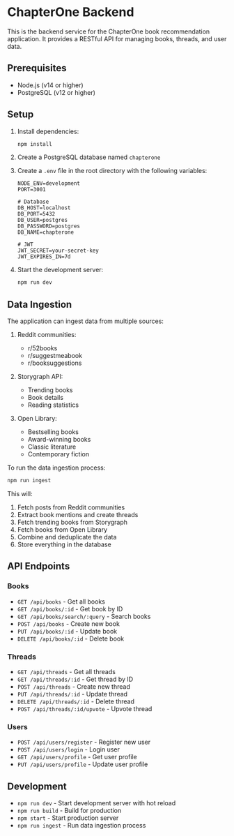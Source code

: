 # ChapterOne Backend

This is the backend service for the ChapterOne book recommendation application. It provides a RESTful API for managing books, threads, and user data.

## Prerequisites

- Node.js (v14 or higher)
- PostgreSQL (v12 or higher)

## Setup

1. Install dependencies:
   ```bash
   npm install
   ```

2. Create a PostgreSQL database named `chapterone`

3. Create a `.env` file in the root directory with the following variables:
   ```
   NODE_ENV=development
   PORT=3001

   # Database
   DB_HOST=localhost
   DB_PORT=5432
   DB_USER=postgres
   DB_PASSWORD=postgres
   DB_NAME=chapterone

   # JWT
   JWT_SECRET=your-secret-key
   JWT_EXPIRES_IN=7d
   ```

4. Start the development server:
   ```bash
   npm run dev
   ```

## Data Ingestion

The application can ingest data from multiple sources:

1. Reddit communities:
   - r/52books
   - r/suggestmeabook
   - r/booksuggestions

2. Storygraph API:
   - Trending books
   - Book details
   - Reading statistics

3. Open Library:
   - Bestselling books
   - Award-winning books
   - Classic literature
   - Contemporary fiction

To run the data ingestion process:
```bash
npm run ingest
```

This will:
1. Fetch posts from Reddit communities
2. Extract book mentions and create threads
3. Fetch trending books from Storygraph
4. Fetch books from Open Library
5. Combine and deduplicate the data
6. Store everything in the database

## API Endpoints

### Books
- `GET /api/books` - Get all books
- `GET /api/books/:id` - Get book by ID
- `GET /api/books/search/:query` - Search books
- `POST /api/books` - Create new book
- `PUT /api/books/:id` - Update book
- `DELETE /api/books/:id` - Delete book

### Threads
- `GET /api/threads` - Get all threads
- `GET /api/threads/:id` - Get thread by ID
- `POST /api/threads` - Create new thread
- `PUT /api/threads/:id` - Update thread
- `DELETE /api/threads/:id` - Delete thread
- `POST /api/threads/:id/upvote` - Upvote thread

### Users
- `POST /api/users/register` - Register new user
- `POST /api/users/login` - Login user
- `GET /api/users/profile` - Get user profile
- `PUT /api/users/profile` - Update user profile

## Development

- `npm run dev` - Start development server with hot reload
- `npm run build` - Build for production
- `npm start` - Start production server
- `npm run ingest` - Run data ingestion process 